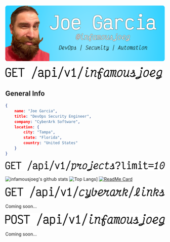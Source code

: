 [![](https://github.com/infamousjoeg/infamousjoeg/blob/master/assets/header.png)](https://joegarcia.dev)

![](https://github.com/infamousjoeg/infamousjoeg/blob/master/assets/about.png)

## General Info

```json
{
    name: "Joe Garcia",
    title: "DevOps Security Engineer",
    company: "CyberArk Software",
    location: {
        city: "Tampa",
        state: "Florida",
        country: "United States"
    }
}
```

![](https://github.com/infamousjoeg/infamousjoeg/blob/master/assets/top10_projects.png)

![infamousjoeg's github stats](https://github-readme-stats.vercel.app/api?username=infamousjoeg&show_icons=true&count_private=true)
![Top Langs](https://github-readme-stats.vercel.app/api/top-langs/?username=infamousjoeg)]
[![ReadMe Card](https://github-readme-stats.vercel.app/api/pin/?username=infamousjoeg&repo=conceal)](https://github.com/infamousjoeg/conceal)

![](https://github.com/infamousjoeg/infamousjoeg/blob/master/assets/cyberark_links.png)

Coming soon...

![](https://github.com/infamousjoeg/infamousjoeg/blob/master/assets/contact.png)

Coming soon...